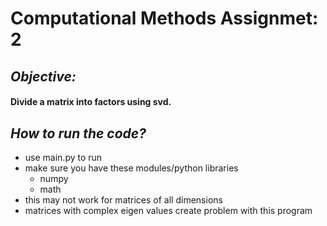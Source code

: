 # **Computational Methods Assignmet: 2**

## *Objective:*
#### Divide a matrix into factors using svd.

## *How to run the code?*
* use main.py to run
* make sure you have these modules/python libraries
	* numpy
	* math
* this may not work for matrices of all dimensions
* matrices with complex eigen values create problem with this program
